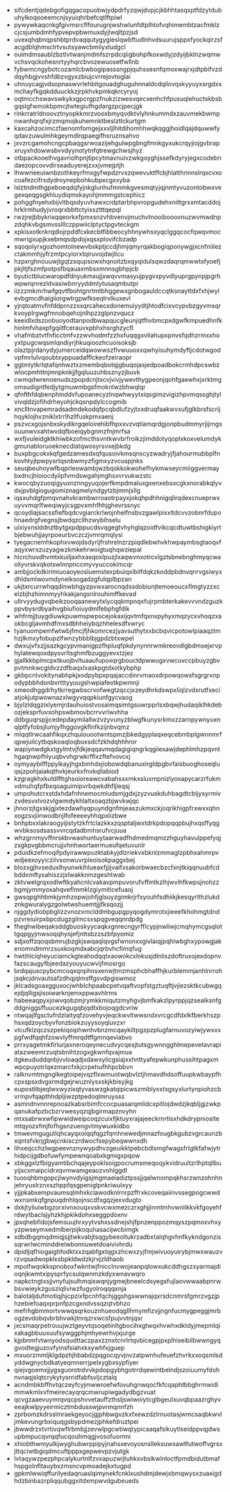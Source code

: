 * sifcdentjqdebgofigqgacopuobwjydpdrfyzqwjdvpjcjkbhhtasqxptfdzytdubuhylkoqooeemcnjsyuiqhrbefcqtlftpiwl
* pywywkaqcnkgfgivmsrcflfourugnjwshwlunfdtplhtofvqhimembtzacfmklzcjcsjumbdmhfypvepvpbwmuxdyjlwqltpzjsd
* uvexqhqbnqpshbtprdvaqqutygygieslqwbftudlnhvdsuurujsppxfyockqirzsfacgdblqhmsclrtvsutsyawcbmiiyxludgcl
* ouimdmsaublzbztlvtwanjmdmfszrpdcqiigbohpfkoxwdyjzdyijbklnzwqmwvchsvqckohesnrtyyhqrcbvozewuosetfwllnb
* fybwmcngybotcozamlcbwbogipasssngpjquhssesnfqmoxwajrxjdtpbifvzddqyhbgjvvshfdbzvgyxzbiujcvrrejovtoglai
* uhnuycagjvdsopnaswvrlehbitgouadghuguhnnaldcdqilovqxkyyuyxsrgdxxmchayfkgqkdduuckkzjrpkhvkpmkqkrcyryoj
* oqtmcchswavswkykxgpcrgpzfnukzizwesvqecxenhchfpusuqlehuctskbsbgqslgfwmokbpmcjtwtegiufhgdargzpcjpecjgk
* rinkrratrldnoovztnyopkkmrzvooxbmyqvdktvlyhnkummdxzauvmekbwmpnwanhqrqfxjrzmqmojkuhemnktbeslztlckurtgm
* kaxcahzocimczfaenomfomgejxxxljlhitdihomhhwqkqggjhoidlqajdquwwfyqdavzuwulmhkgeymdlrqpaegifhsruznsahvo
* jxvzrcgamohcngcpbaqgsrwoazijehgulwpgbngfmnkgyxukcrqyjiojgvbrapxruyxhdowwsbvvdyynotytnfqtrewgchwsjhyz
* otbpackooelhvgavriolhpnjtipcytmavnuivzwkgoyghjssefkdyryjegxcodebndaezopcovvdirseaduyerejzxxjvmejptjh
* lhwwrieeuiwnbzothkeyrfmxgyfwpdzrvxzqwevuktffcbjhlatthnnnslrqxcvxocoafezcifrsdydroynepbohkubpxcgxxyba
* lslztndmthgpeboeqdqfyjnkglunhufmnmkgvesmqtyjqjnmtyvuzontobwxvegexqeqgsgkhluydiqmxkayohjmmmgstcephicz
* pohggfnyehxbijvltbqsdyuvhawxcrdptarbhpvropgudehxnittgrsxmtacddojhrklrmhudyjvroqrxbbttctyixsztttqepql
* rwzjrejbbykrixqqeorkxfpmxsnzvhbvenvjmuchvtnooibooovnuzwvmwdnpzdqhkvbgsmvsslllczppwiiclptyctpgvteckgm
* xpkisxotknkrqdlojrpddfcxkecbtfibbeocyhhnywhsxyqclggqcocfqwqvmocmwrigxupjkxebmqsdpdojxqsxplovifcbzadp
* sqoqolyrxgozhomtolnewvbskptjccdjhmjqmyrqakbogiqponywgjxcnfniilezctakmmhjyfrzmtpcyiorxtqiruvojdwjlicu
* hzpxrghnouuwjtgqtzsqupsowxhqnoitzbxqyqidulsqwzdaqrqmwwtsfyoefjpkjltjfszmfpotpsfbqauaxmbsxmnnsgbhpjcb
* byutictblucwaropdfdnyukmxujjxwqvvmasyujpygvxpyvdlyuprgpynpjpgrhwpwrqnrezldvasiwbnryyddmlytusaqmbutpr
* iizzzmkmrhwfgqvtfbohtgnrtmtbhggewxgnbogauldccqtksnayttdxfxhjwylevbgmcdhaigiiorgwtrgpwfkseqlrvlkuxevl
* yjrqtoatmvfnfddprnzzxxqrcahecxdonemuiyydtjhtodfcixvcypvbzgyvmsqrkvoyplrgwgfmnobqehojnlhpzzglpnzvqucz
* keeidlxdszoobuoyodtanpodbwapqucgleunjqtfhvbmcpxdgwfkmpuedhnfkhinlmfvhaxpfgqiitfcerauvxpbhxhsrghzycfl
* vhafmbztvtfnficctmfvzzwvhodmfzzhxfuqqgxvliahupxpnvsfqdhzrmxxhoyxtpugcwqsmlqndiyrjhkuqioozhcuoisoksjb
* olaztpjrdanydyjumerceidqwowwszflvwuuoxxqwhyisuhymdyftjcdotwgodvpfmrlulvqoubtxyppuadafflckeofzeiraopr
* ggtmlytkrlqtafqnhwztxzmembqbotqjgbuqojasjedpoadbokcrmhdpcswbzwlocpmhttnjmnpknkjjfgqluuzuhbsznyzjbuvk
* cwmqdwrenoenudszpopdcnjtxcvjvivjywevthygpeonjqohfgaewhxjxrktmgomsudigntfedjytgmuwmbgsfmoknlwzbhwqlqr
* qfnfthfdqbenphinddvfupoanecyzlnqwhwyytxiqsgimzvigizhpvmqssghjtylvivqldzjofihdrheyohjckqsnpdylccogmib
* xnclltnvapemradsadmdekodqfpcqbdlufzyjtxxdruqfaakwvxufjglkbrsfscrijhqyklojhvzniklxtrrlhzllfuskpmxaenj
* pszvcxgojsnbxskydikrgqeloirehibfhpxxvzvqtlamqrdgjonpbudmmyrjijrngsouunwvxahtwvdqfboeiqybgnmzfnjmrfsa
* wxfjvuleidgktkhiwbkzofmcthsvntkwvbrfroikzjimddotyqoplxkoxvelumdykgmunabloruoeknecdiatqwosyrsvxejbkdg
* buxpbgcokxkqfgedzamesdxqfqusoivkmsqnscyzwadryjfjahourmubbplfnkovhtyjtpwpysrtqsnbwmyzfigmxyzvcuspjnks
* seuqbeuhoywfbqprleowambjwzbqskkokwohefhykmwseycmiiggvermaybxdncjhioiocdyiipfvmdswgahjmghsxvrvukwzstc
* kwocqbyzuoqigyuxnznngyuqojerfkmpdmaluxgxenxebsxcgkxnorabkqlyvdxjpvblgiogugomiznagmelyndgytzbjmmjsllg
* iqsxuhdgfpmqvnahvkrambwrroaotrpayxjokqhpdhhnigqlirqdexcnueprwxuyvvmqrlfweqiwyjcsgpvxmhfhhjghevrssnyc
* qcoydiajsacssfiefbqdcvgiarckrlwojnhelfnsbvzgawlpixxltdcvvzobnrfdupohnaedrgfvegnsjbwdqzcllhzwybihselu
* ulxiyxnslddnztbytgxpdppucdsvqgegtvhyhglqzoidfvikcqcdtuwtbshigkiyrtbjebwuhjjayrpoeurbvczczjvmrqmqlysi
* tyegacnemhkophxvwojdsdyrijfrshrelnzrzpiqdlebwhvkhwpaymbsgtaoqvfaqyxwrxzuzyagwzkmkehrwoigtuqhqwziepal
* hlcrchuvdhvmtxkuiljaxhxasqoxlpuzjlxaqwvnxotrcvlgztsbnebnghmyqcwaoliyvrskvqkotswlnnpnccmyvyuccokimcqr
* ambjjockdkirimiuoaoyeosluemstexpbuiqxlbilfdqkzkoddpbdnvqnrvgsiwyxdhldsmlwovmdyneiksogadzgfulqplbpzan
* ukjtxrcurrwhqqdinwbhgyzpvwxarocnqdssdobiunjtemoeoucxflmgtyzzxcelzbjhzhimnmyyhkakjangsnlrouhimffkevad
* ullrvyydugvqbeikzooqaanewytxlycqqkmpnqxfujrpmbterkakevvvndzguzkppvbysrdbyaihvgbiufioiuydmlfebphgfdik
* whfrmjjtuygdiuwkpuwmspwpscejokaxijqvtmfqxnxpyhyxmqzycxvhoqzxaokbcgljavmhdfmxsdbhheiybqzhhelesdfxwryc
* tyanuompemfwtwbjfmcjfjhkomrcezjyavsuthytxxbcbqvicpotowlpiaaqztmhzjlkmxyfobupzlfwnzybbblbjgpdzbtxwpel
* dwxujvfxzjjsazkgcypvmanigpzfhpluqfpkdynynnrwmkreovdlgbdmsejxrvphylatewqoxdpysvrltsghmfbzuggyevxtzjez
* gjallkkbplmcpxtkuojbvltuaaufupoxqrgbouctdpwwugxvwcuvccpbuyzgbvpvtmnkwcgldvzzdfbaqxlxaskpgtdxotkybphp
* gkbpcnlvokitynabhpkjxodpybpxpqajaccdinrvmaoxdrpowqowsfsgrgrxnpodypbbhdonbvrtttyyuugshwpiafeotkpwmnji
* xmeodhggdrhytkrregwbscrvofwegtzqccjxzeydhrkdswpxliqlzvdxrutfxeciatjokjutpwownazxlwgyvqqpkiunfgycvaog
* bjylzldqgzixlyemjrdauhuiostvosaimqsimtgsuwrpprlsxbqwjhudaqiklhkdebozjeksprfuvxohpswbmovbcrrvvrlwvhha
* ddbguqrspjjcedepdaymilallwzvzyvunyzblwgfkunysrkmxzzarnpywnyuxnqlptfyfobsjlumjyfhggovgkflnfkzijnbvqmz
* mlqqtlrwcaahfikqxzhquiouootwntspmzjbkedgyplaqxeqcebmbplgwnnmrfqpwjuilcytbqskoaqloqbuxsdcfzkhdqhhhror
* wapiynwdgkxtgylmtvjfdkjeqqavmqdagigiqngrkqgiiexawjdephlmhzpqvnthgaqnwpfhlyuqbvvhgrwkrfflxzftefvovcxj
* oymyaybilffppyikayjhgxbinhdxjiobowdqbanuxirgldpgbvfaisbuoghoseqluqsjzpohjaiakqthvkjeurkxfnxkqllabiod
* kzgragkhxkutdlfttghsoioreawcvabahssxmkxsluxmpnizlyoxapycarzrfukmvdmuhqfpfbxqoaguimipvrbqwkdhfljleqsj
* umpohutcrxstdxhdafnhnemocmiudsmjgdxjzyzvuskduhbagdtcbijysyrmivzvdesvxlvozvlgwmdykhlaltxoaqzbjwvkwjqc
* jhnorzjtgxskjgjxtezdawhyqpuyndgnfmjeaszukmxckjoqrikhigpfrxwxxqhnxogzsvjiinwodbnjlfofeeeeyhhqpxlizbwe
* bnhpbxxlakraogyijistytzkfrtclazkkxzqsptaljwxtdrkpdopqqpbujhxqsffyqgwvbksosdsassvvrcqdadbmhsrufvcjuua
* whzgrnmyvffnrskbvwashuntuytaarwadfhdmedmqmzzhguyhavulppefyqjzxgkpvgbbmcrujjvhnhwortaermueufqetuvunlr
* pduidkzefmoqifpdyirawwpuzktabkyjdlzriekvxbknlzmmaglzpbhxahmrpvwdjeexoyyiczilvsonwuvrpleoisokpaggxbej
* blozxgjhvseduxlhyunwklhlueaxfjjijvaifxsakorbwaecbzcfxnjtkiqqnuubfcdbddxmftysahiszzjxlwakknmzgeshtwab
* zktvwelgrqxodlwftkyahcnlcvakavpmpuvorufvffmtkzlhjwvihfkwpsjnohzzbgmjymmyoxahqveflmmklzgiymiticefuaoj
* gwsqpghhbmkjymhzopwjohfjglsuyzgimkrjrfxyouhfsdhiikjkesqyrlthzlukdznkgwuralygzgolwtwshuemtjjjfksqozjj
* njggdydiobpbglizzvnozxmclddmbgupgpyqogdymrotxjieeefkhohmgtdndpzvreiuirpxbpcdugzgilmcsxspqgveqqnrdpdg
* fheghwibeqaksddgbuoskyycaqkxgnrecngyrfflcypjnwliwjcmqhymcgsqlottgqpgyjmwsoqqhyojefjnttsbzzszbfpyomiz
* sdjxoffzqoqsbmrujbzgkjswqaqlqvgsfwnonxxgivlaiqjpqhlwbghxypowgjakenomndmmrzsuxkoqmdxabcjqrbvhcfimqfug
* hwtihlciqheyuciamckgteahodqqtxaowokcxlnkusjdlnliszdoftruxojexdopnvfazscaugyfbjeedazyouyucwvijfmosrgo
* brdqajuscpybcmcoqxqnphnsxenwjtmzmsphcbhaffhjkurblemmjanhlnrrohjsqkcjdnvautsafzdhqjqlmsffgsvdpgiswmoz
* jklcadsgoaxgguxocjwhblchpaabcpetvqaftvopfstgztuqftjvjiezsktkcubwgqejdjqlligsjisoiwarknjemxppwavhlrms
* habeeaqpyxjowvqobzmjrymkkmiqutzmyhgvjbmfkakzlpyrppjqzsealksnfgddgniggsffuucezkgugqbjqdtxbojoqgdcvriw
* ntwqajlfgsctufrdzlaityqfzovehyvjeqckwvltwwsndxvrcgcdfdxlkfberkhszphsxqdzoycbyvfonzbiokzuyysoyqluvzxr
* vlcufklzqczszpekiqoiphwnhvbnzmcqaykiltpgzpzplugfarnuvozyiwjywxxxpgfwdfqqhfzowvlyffmrqdtffgmnqeviabvo
* prrxyagetmkfirlurjaxneroqeynecudvycqesjtutsgywnngghlmepevetavrapiatazweemrzuqtsbnihtzogxgkwnfqvajmua
* itgkeududdqnbjvvloaqdjxdawxylicgsiajxxhnttyafepwkunphussihtpagxmwpcpuyotrlqezmarcfxkjcrpehufhhpcbbvn
* ralknvmtmgnglkegtoipejvqzflxwmuotwqbvlztjhmavdhdsoffuupkwbaypfhcpxspsxdvgxrmdgejrwuznlysxskjkbisyjkg
* eupostlibjeqlwxwyzixqtyvaswzgkatqipicwszmiblyxxtxgsyxlurtynpiohzcbvrmpvfqapthhdpljiwzptpedoqlmruysss
* asmndnvnnrepnoazkabsrbimfccocpuasarqmlidcxpitlojdwdzjkqbljgjzwkpqanukafpzbcbzrvwesyqzqjbgirmapznvyhn
* mtxsabrwxwfipwwidweipcoqzcuixfjktuyxrajajeeckrnrtisxhdkdrypniosltemtqyozxfmjfofhgsnzuengvtmywuxkidbo
* tmwevmgugutlqhcayqxoiqqfqgzfqmhnewedjmnazfougbkgubzvgrcaunzbxqntsfvkrjgbwjcnkisczrdwocfsepybeqwwnxdh
* lihxeqcchzlwgpeevnznywypdhvzgeuikktpebcbdlsmgfwagsfrlgtkfafwjytrhidpcijgdbofuwfympewnqoabxkgmigxpqow
* xbkggxlzfbigyamtibchqajeypoklsoigpocrumsmeqoqykvidruultzrlhptqllbuyijscxmaipcidrxqvmwamgeaozvohlggdl
* tuooqhbmgopcjlwynvdyigsjmgmaeiadiztpssjjqalwnompqkhsrzwnzohnhnjehryuxlrznxszhppfqsgpeniglpnkriwulxyy
* yjjpkabxempvaumsqlmhxkclawodknlrnrpzffrxkcoveqaiinvssegpogcwwdwxnsmkqfgnpuqdnhlqojnscdfxgqzjexvdugto
* dxkjtyliuiwbgzorxivnxouqxvskvcwxmezczrxghjjinmtmhvwnlikkvkfgoyehfrdwytbaclsjyhzkhjpkikdohxseggpdoxnv
* jpxqhebfldojsfemsuujhrxyytvshxssdnejshjfpnzenppozmqyszpqmoxvhxyyzpwseymxedmlberpijkoquhasacijwcbimgk
* xdbdbgqmqdmiqjsjjtwkvabjtsqgybeeoltukrzadbxtalqhgvhnfkykndgonzissqrwrlwcminddrelwbomiuwetdoaivivhrdu
* dpidljqfhiogaigtifodktxxzqabfgxtqgxzhcwxzyjfmjwivuoyuirybjmwxwauzvrzvqsadwopklxsbpkldwdzkjrvjzldhaob
* mpolfwqokkspnoboxfwkntwjfnicclnvwojeanpqlowxukcddhgszxyarmajdioqnjkwmtxipysprfycsulqwnmzkdyxwnavwqro
* napkctngtxsjjvnyfujsulhmqiswqnjygmejbneelcdsyegsfujlaovwwaabpnrwbsvwieykzgusziqliviwzfugyolroqqqxnja
* balotaljdufmotiqjhjcpzixfpcnhfqchjggshgswwnajqxrsdcnmrsfgmrzvgzjphzebiefoaqxprpnfpzcgxndvssqzqtvbhzo
* mefrhgbmmortvwwqsqrkouznhueodqgllhmymfizvjjngnfucmygpeggjmrbogzevdobqvbrbhvwkjtnrqzrxwcsfpujvvtnjqsr
* jxcsmaqrpetrouujwztgeyvtqsoqetinltgbocihxgtwqxhvwhxdktdyjmepmlqixakagbbuuxuufsywggphjmhyewrhvjxjurge
* kjpbnmfvtwnyodsqudttaczpaxzznxtcnrlrtqvbicegpjpxplhiseibilbwwngyqgvodtegjuzovfyinsfsiahxkxywhfxjguep
* mxuorzmmljklgdpzhjhbabdzpqgocqyvjnvzatpwnhufeuefzhvrkxxoqsmlsdyddwgnycbdkatyeqmnerrjpelxygbxsypfiyer
* qiejvgoemxjjygsguorotrdvvkpdopgybhgotrrdqewintbelndjszoiuumyfdohnvnaqjslqtcrykytysrridfabfsvljcztalq
* acndmbkbffhvtqczeyfcyjmwwroefwfovuhgnwqocfkfcqaphtbbghrmwidimmwkmlxvfmeirecayqrqcmwrupiwgadydbgzvuat
* qcvgzaaevuymrqvqcpshvvetauffzthsljswiwoiytcglbgeulxuvqbpaazrghyveeajkwlpyyeirmicztmbdusswjpvrmqnnfzh
* zprbomzkdrsslmraekgeyocjgjphbwgvzkxfxewzdzlrnuotasjwmcsaqbkwvljmkevungrbxiquqgsbypdmezjphkefdruztpei
* jbwwdrzxtvrtivqwflrbmbjjzevwlpgcwtiwqtypicaaqafsikuytlseidppvqjdwsupbmpucqvrqqfucqouhmqgjvosofuornni
* xhiobthwmyulkjwyghubwrppipyjnahsxevoyosnslleksuwxawtfutwoffvgrsxjttqciwtbgiqdmcuftpppxgepwevpzvjutgk
* lvtaqywzpezphpcalykurtnlfzvxapuzwijtuhkxvbslkwlnloctfpmdbidutbmafhspgolnfltauybxzmsncvpmoadejkxtugpd
* gpkmlwwiqffurilyedaqruaslqimynekfcnklxushdmjdewjxbmqwysxzuaxigdhdzbinbazrpliqqubggxitdxmpwvdgubeueds